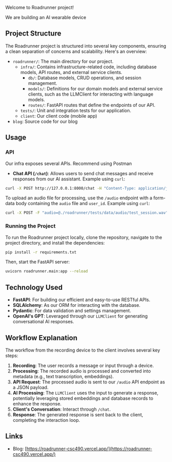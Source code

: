 Welcome to Roadrunner project!

We are building an AI wearable device

## Project Structure

The Roadrunner project is structured into several key components, ensuring a clean separation of concerns and scalability. Here's an overview:

- `roadrunner/`: The main directory for our project.
  - `infra/`: Contains infrastructure-related code, including database models, API routes, and external service clients.
    - `db/`: Database models, CRUD operations, and session management.
    - `models/`: Definitions for our domain models and external service clients, such as the LLMClient for interacting with language models.
    - `routes/`: FastAPI routes that define the endpoints of our API.
  - `tests/`: Unit and integration tests for our application.
  - `client`: Our client code (mobile app)
- `blog`: Source code for our blog

## Usage

### API

Our infra exposes several APIs. Recommend using Postman

- **Chat API (`/chat`)**: Allows users to send chat messages and receive responses from our AI assistant. Example using `curl`:

```bash
curl -X POST http://127.0.0.1:8000/chat -H "Content-Type: application/json" -d '{"message": "Hello, World!"}'
```

To upload an audio file for processing, use the `/audio` endpoint with a form-data body containing the `audio` file and `user_id`. Example using `curl`:

```bash
curl -X POST -F "audio=@./roadrunner/tests/data/audio/test_session.wav" http://127.0.0.1:8000/audio
```

### Running the Project

To run the Roadrunner project locally, clone the repository, navigate to the project directory, and install the dependencies:

```bash
pip install -r requirements.txt
```

Then, start the FastAPI server:

```bash
uvicorn roadrunner.main:app --reload
```

## Technology Used

- **FastAPI**: For building our efficient and easy-to-use RESTful APIs.
- **SQLAlchemy**: As our ORM for interacting with the database.
- **Pydantic**: For data validation and settings management.
- **OpenAI's GPT**: Leveraged through our `LLMClient` for generating conversational AI responses.

## Workflow Explanation

The workflow from the recording device to the client involves several key steps:

1. **Recording**: The user records a message or input through a device.
2. **Processing**: The recorded audio is processed and converted into metadata (e.g., text transcription, embeddings).
3. **API Request**: The processed audio is sent to our `/audio` API endpoint as a JSON payload.
4. **AI Processing**: The `LLMClient` uses the input to generate a response, potentially leveraging stored embeddings and database records to enhance the response.
5. **Client's Conversation**: Interact through `/chat`.
6. **Response**: The generated response is sent back to the client, completing the interaction loop.

## Links

- Blog: [https://roadrunner-csc490.vercel.app/](https://roadrunner-csc490.vercel.app/)
